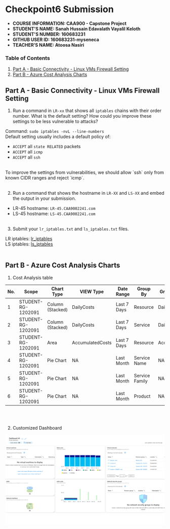 # Checkpoint6 Submission

- **COURSE INFORMATION: CAA900 - Capstone Project**
- **STUDENT’S NAME: Sanah Hussain Edavalath Vayalil Keloth**
- **STUDENT'S NUMBER: 160683231**
- **GITHUB USER ID: 160683231-myseneca**
- **TEACHER’S NAME: Atoosa Nasiri**

### Table of Contents

1. [Part A - Basic Connectivity - Linux VMs Firewall Setting](#part-a---basic-connectivity---linux-vms-firewall-setting)
2. [Part B - Azure Cost Analysis Charts](#part-b---azure-cost-analysis-charts)


## Part A - Basic Connectivity - Linux VMs Firewall Setting

1. Run a command in `LR-xx` that shows all `iptables` chains with their order number. What is the default setting? How could you improve these settings to be less vulnerable to attacks?

Command: `sudo iptables -nvL --line-numbers`<br/>
Default setting usually includes a default policy of:
- `ACCEPT` all `state RELATED` packets
- `ACCEPT` all `icmp`
- `ACCEPT` all `ssh`
<br/>
To improve the settings from vulnerabilities, we should allow `ssh` only from known CIDR ranges and reject `icmp`. <br/><br/>

2. Run a command that shows the hostname in `LR-XX` and `LS-XX` and embed the output in your submission.
  
- LR-45 hostname: `LR-45.CAA9002241.com`
- LS-45 hostname: `LS-45.CAA9002241.com`
<br/><br/>

3. Submit your `lr_iptables.txt` and `ls_iptables.txt` files.

LR iptables: [lr_iptables](./iptables/lr_iptables.txt)<br/>
LS iptables: [ls_iptables](./iptables/ls_iptables.txt)
<br/><br/>


## Part B - Azure Cost Analysis Charts

1. Cost Analysis table

| No. | Scope | Chart Type | VIEW Type |  Date Range | Group By | Granularity| Chart |
|-|-|-|-|-|-|-|-|
|1|STUDENT-RG-1202091| Column (Stacked) | DailyCosts | Last 7 Days | Resource | Daily | <img src="./images/daily-cost-barchart.png" alt="Daily Cost Barchart" style="float: left; margin-right: 10px;" /> |
|2|STUDENT-RG-1202091| Column (Stacked) | DailyCosts | Last 7 Days | Service | Daily | <img src="./images/daily-cost-service-barchart.png" alt="Daily Cost Service-Barchart.png" style="float: left; margin-right: 10px;" /> |
|3|STUDENT-RG-1202091| Area| AccumulatedCosts | Last 7 Days | Resource | Accumulated | <img src="./images/accumulated-resource-area.png" alt="Accumulated Resource Barchart" style="float: left; margin-right: 10px;" /> |
|4|STUDENT-RG-1202091| Pie Chart | NA | Last Month | Service Name | NA | <img src="./images/service-name-piechart.png" alt="Service Name Piechart" style="float: left; margin-right: 10px;" /> |
|5|STUDENT-RG-1202091| Pie Chart | NA | Last Month | Service Family | NA | <img src="./images/service-family-piechart.png" alt="Service Family Piechart" style="float: left; margin-right: 10px;" /> |
|6|STUDENT-RG-1202091| Pie Chart | NA | Last Month | Product | NA | <img src="./images/product-piechart.png" alt="Product Piechart" style="float: left; margin-right: 10px;" /> |

<br/><br/>

2. Customized Dashboard

![Cost Analysis Dashboard](./images/cost-analysis-dashboard.png)